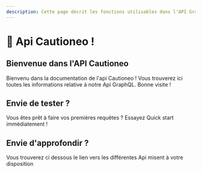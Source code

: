 ```yaml
---
description: Cette page décrit les fonctions utilisables dans l'API GraphQL Cautioneo.
---
```


# 🏢 Api Cautioneo !

## Bienvenue dans l'API Cautioneo

Bienvenu dans la documentation de l'api Cautioneo ! Vous trouverez ici toutes les informations relative à notre Api GraphQL. Bonne visite !&#x20;

## Envie de tester ?

Vous êtes prêt à faire vos premières requêtes ? Essayez Quick start immédiatement !

## Envie d'approfondir ?&#x20;

Vous trouverez ci dessous le lien vers les différentes Api misent à votre disposition&#x20;
